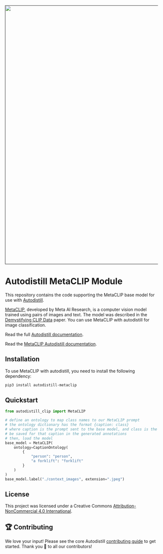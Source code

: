 <div align="center">
  <p>
    <a align="center" href="" target="_blank">
      <img
        width="850"
        src="https://media.roboflow.com/open-source/autodistill/autodistill-banner.png"
      >
    </a>
  </p>
</div>

# Autodistill MetaCLIP Module

This repository contains the code supporting the MetaCLIP base model for use with [Autodistill](https://github.com/autodistill/autodistill).

[MetaCLIP](https://github.com/facebookresearch/MetaCLIP), developed by Meta AI Research, is a computer vision model trained using pairs of images and text. The model was described in the [Demystifying CLIP Data](https://arxiv.org/abs/2309.16671) paper. You can use MetaCLIP with autodistill for image classification.

Read the full [Autodistill documentation](https://autodistill.github.io/autodistill/).

Read the [MetaCLIP Autodistill documentation](https://autodistill.github.io/autodistill/base_models/metaclip/).

## Installation

To use MetaCLIP with autodistill, you need to install the following dependency:

```bash
pip3 install autodistill-metaclip
```

## Quickstart

```python
from autodistill_clip import MetaCLIP

# define an ontology to map class names to our MetaCLIP prompt
# the ontology dictionary has the format {caption: class}
# where caption is the prompt sent to the base model, and class is the label that will
# be saved for that caption in the generated annotations
# then, load the model
base_model = MetaCLIP(
    ontology=CaptionOntology(
        {
            "person": "person",
            "a forklift": "forklift"
        }
    )
)
base_model.label("./context_images", extension=".jpeg")
```

## License

This project was licensed under a Creative Commons [Attribution-NonCommercial 4.0 International](LICENSE).

## 🏆 Contributing

We love your input! Please see the core Autodistill [contributing guide](https://github.com/autodistill/autodistill/blob/main/CONTRIBUTING.md) to get started. Thank you 🙏 to all our contributors!